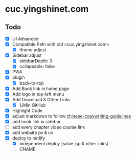 # cuc.yingshinet.com

## Todo

- [x] UI Advanced
- [x] Compatible Path with old <cuc.yingshinet.com>
  - [x] iframe adjust
- [x] Sidebar adjust
  - [x] sidebarDepth: 3
  - [x] collapsable: false
- [x] PWA
- [x] plugin
  - [x] back-to-top
- [x] Add Book link in home page
- [x] Add logo in top-left menu
- [x] Add Download & Other Links
  - [x] LiMin GitHub
- [x] Highlight Code
- [x] adjust markdown to follow [chinese-copywriting-guidelines](https://github.com/sparanoid/chinese-copywriting-guidelines)
- [x] add book link in sidebar
- [ ] add every chapter video course link
- [x] add website pv & uv
- [x] deploy to netlify
  - [x] independent deploy (solve jsp & other links)
  - [ ] CNAME
